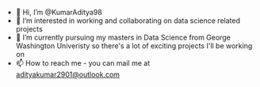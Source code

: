 - 👋 Hi, I’m @KumarAditya98
- 👀 I’m interested in working and collaborating on data science related projects
- 🌱 I’m currently pursuing my masters in Data Science from George Washington Univeristy so there's a lot of exciting projects I'll be working on
- 📫 How to reach me - you can mail me at adityakumar2901@outlook.com

<!---
KumarAditya98/KumarAditya98 is a ✨ special ✨ repository because its `README.md` (this file) appears on your GitHub profile.
You can click the Preview link to take a look at your changes.
--->
